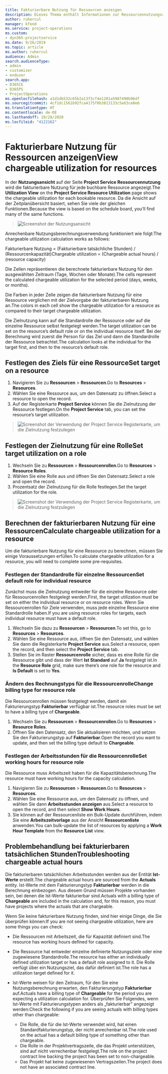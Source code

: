 ```yaml
---
title: Fakturierbare Nutzung für Ressourcen anzeigen
description: Dieses Thema enthält Informationen zur Ressourcennutzungsansicht.
author: ruhercul
manager: kfend
ms.service: project-operations
ms.custom:
- dyn365-projectservice
ms.date: 9/26/2019
ms.topic: article
ms.author: ruhercul
audience: Admin
search.audienceType:
- admin
- customizer
- enduser
search.app:
- D365CE
- D365PS
- ProjectOperations
ms.openlocfilehash: a1d1db532c65b2a13f3cf4e1281a5987490b96df
ms.sourcegitcommit: 4cf1dc1561b92fca4175f0b3813133c5e63ce8e6
ms.translationtype: HT
ms.contentlocale: de-DE
ms.lasthandoff: 10/28/2020
ms.locfileid: "4122162"
---
```

# <a name="view-chargeable-utilization-for-resources"></a><span data-ttu-id="25be3-103">Fakturierbare Nutzung für Ressourcen anzeigen</span><span class="sxs-lookup"><span data-stu-id="25be3-103">View chargeable utilization for resources</span></span>
 
<span data-ttu-id="25be3-104">In der **Nutzungsansicht** auf der Seite **Project Service Ressourcennutzung** wird die fakturierbare Nutzung für jede buchbare Ressource angezeigt.</span><span class="sxs-lookup"><span data-stu-id="25be3-104">The **Utilization View** on the **Project Service Resource Utilization** page shows the chargeable utilization for each bookable resource.</span></span> <span data-ttu-id="25be3-105">Da die Ansicht auf der Zeitplanübersicht basiert, sehen Sie viele der gleichen Funktionen.</span><span class="sxs-lookup"><span data-stu-id="25be3-105">Because the view is based on the schedule board, you’ll find many of the same functions.</span></span>

> ![Screenshot der Nutzungsansicht](media/FAQ-utilization-1.png)
 

<span data-ttu-id="25be3-107">Anrechenbare Nutzungsberechnungsverwendung funktioniert wie folgt:</span><span class="sxs-lookup"><span data-stu-id="25be3-107">The chargeable utilization calculation works as follows:</span></span>

   <span data-ttu-id="25be3-108">Fakturierbare Nutzung = (Fakturierbare tatsächliche Stunden) / (Ressourcenkapazität)</span><span class="sxs-lookup"><span data-stu-id="25be3-108">Chargeable utilization = (Chargeable actual hours) / (resource capacity)</span></span>

<span data-ttu-id="25be3-109">Die Zellen repräsentieren die berechnete fakturierbare Nutzung für den ausgewählten Zeitraum (Tage, Wochen oder Monate).</span><span class="sxs-lookup"><span data-stu-id="25be3-109">The cells represent the calculated chargeable utilization for the selected period (days, weeks, or months).</span></span>

<span data-ttu-id="25be3-110">Die Farben in jeder Zelle zeigen die fakturierbare Nutzung für eine Ressource verglichen mit der Zielvorgabe der fakturierbaren Nutzung an.</span><span class="sxs-lookup"><span data-stu-id="25be3-110">The colors in each cell show the chargeable utilization for a resource as compared to their target chargeable utilization.</span></span> 

<span data-ttu-id="25be3-111">Die Zielnutzung kann auf die Standardrolle der Ressource oder auf die einzelne Ressource selbst festgelegt werden.</span><span class="sxs-lookup"><span data-stu-id="25be3-111">The target utilization can be set on the resource’s default role or on the individual resource itself.</span></span> <span data-ttu-id="25be3-112">Bei der Berechnung wird zuerst die Person für das Ziel und dann die Standardrolle der Ressource betrachtet.</span><span class="sxs-lookup"><span data-stu-id="25be3-112">The calculation looks at the individual for the target first, and then to the resource’s default role.</span></span>

## <a name="set-target-on-a-resource"></a><span data-ttu-id="25be3-113">Festlegen des Ziels für eine Ressource</span><span class="sxs-lookup"><span data-stu-id="25be3-113">Set target on a resource</span></span>

1. <span data-ttu-id="25be3-114">Navigieren Sie zu **Ressourcen** \> **Ressourcen**.</span><span class="sxs-lookup"><span data-stu-id="25be3-114">Go to **Resources** \> **Resources**.</span></span> 
2. <span data-ttu-id="25be3-115">Wählen Sie eine Ressource aus, um den Datensatz zu öffnen.</span><span class="sxs-lookup"><span data-stu-id="25be3-115">Select a resource to open the record.</span></span> 
3. <span data-ttu-id="25be3-116">Auf der Registerkarte **Project Service** können Sie die Zielnutzung der Ressource festlegen.</span><span class="sxs-lookup"><span data-stu-id="25be3-116">On the **Project Service** tab, you can set the resource’s target utilization.</span></span>

> ![Screenshot der Verwendung der Project Service Registerkarte, um die Zielnutzung festzulegen](media/FAQ-utilization-2.png)
 
## <a name="set-target-utilization-on-a-role"></a><span data-ttu-id="25be3-118">Festlegen der Zielnutzung für eine Rolle</span><span class="sxs-lookup"><span data-stu-id="25be3-118">Set target utilization on a role</span></span>

1. <span data-ttu-id="25be3-119">Wechseln Sie zu **Ressourcen** \> **Ressourcenrollen**.</span><span class="sxs-lookup"><span data-stu-id="25be3-119">Go to **Resources** \> **Resource Roles**.</span></span> 
2. <span data-ttu-id="25be3-120">Wählen Sie eine Rolle aus und öffnen Sie den Datensatz.</span><span class="sxs-lookup"><span data-stu-id="25be3-120">Select a role and open the record.</span></span> 
3. <span data-ttu-id="25be3-121">Prozentsatz der Zielnutzung für die Rolle festlegen.</span><span class="sxs-lookup"><span data-stu-id="25be3-121">Set the target utilization for the role.</span></span>

> ![Screenshot der Verwendung der Project Service Registerkarte, um die Zielnutzung festzulegen](media/FAQ-utilization-3.png)
 
## <a name="calculate-chargeable-utilization-for-a-resource"></a><span data-ttu-id="25be3-123">Berechnen der fakturierbaren Nutzung für eine Ressourcen</span><span class="sxs-lookup"><span data-stu-id="25be3-123">Calculate chargeable utilization for a resource</span></span>

<span data-ttu-id="25be3-124">Um die fakturierbare Nutzung für eine Ressource zu berechnen, müssen Sie einige Voraussetzungen erfüllen.</span><span class="sxs-lookup"><span data-stu-id="25be3-124">To calculate chargeable utilization for a resource, you will need to complete some pre-requisites.</span></span> 

### <a name="set-default-role-for-individual-resource"></a><span data-ttu-id="25be3-125">Festlegen der Standardrolle für einzelne Ressourcen</span><span class="sxs-lookup"><span data-stu-id="25be3-125">Set default role for individual resource</span></span>

<span data-ttu-id="25be3-126">Zunächst muss die Zielnutzung entweder für die einzelne Ressource oder für Ressourcenrollen festgelegt werden.</span><span class="sxs-lookup"><span data-stu-id="25be3-126">First, the target utilization must be set on either the individual resource or on resource roles.</span></span> <span data-ttu-id="25be3-127">Wenn Sie Ressourcenrollen für Ziele verwenden, muss jede einzelne Ressource eine Standardrolle haben.</span><span class="sxs-lookup"><span data-stu-id="25be3-127">If you are using resource roles for targets, each individual resource must have a default role.</span></span> 

1. <span data-ttu-id="25be3-128">Wechseln Sie dazu zu **Ressourcen** \> **Ressourcen**.</span><span class="sxs-lookup"><span data-stu-id="25be3-128">To set this, go to **Resources** \> **Resources**.</span></span> 
2. <span data-ttu-id="25be3-129">Wählen Sie eine Ressource aus, öffnen Sie den Datensatz, und wählen Sie dann die Registerkarte **Project Service** aus.</span><span class="sxs-lookup"><span data-stu-id="25be3-129">Select a resource, open the record, and then select the **Project Service** tab.</span></span> 
3. <span data-ttu-id="25be3-130">Stellen Sie im Raster **Ressourcenrolle** sicher, dass es eine Rolle für die Ressource gibt und dass der Wert **Ist Standard** auf **Ja** festgelegt ist.</span><span class="sxs-lookup"><span data-stu-id="25be3-130">In the **Resource Role** grid, make sure there’s one role for the resource and **Is Default** is set to **Yes**.</span></span>
 
### <a name="change-billing-type-for-resource-role"></a><span data-ttu-id="25be3-131">Ändern des Rechnungstyps für die Ressourcenrolle</span><span class="sxs-lookup"><span data-stu-id="25be3-131">Change billing type for resource role</span></span>

<span data-ttu-id="25be3-132">Die Ressourcenrollen müssen festgelegt werden, damit ein Fakturierungstyp **Fakturierbar** verfügbar ist.</span><span class="sxs-lookup"><span data-stu-id="25be3-132">The resource roles must be set to have a billing type of **Chargeable**.</span></span> 

1. <span data-ttu-id="25be3-133">Wechseln Sie zu **Ressourcen** \> **Ressourcenrollen**.</span><span class="sxs-lookup"><span data-stu-id="25be3-133">Go to **Resources** \> **Resource Roles**.</span></span> 
2. <span data-ttu-id="25be3-134">Öffnen Sie den Datensatz, den Sie aktualisieren möchten, und setzen Sie den Fakturierungstyp auf **Fakturierbar**.</span><span class="sxs-lookup"><span data-stu-id="25be3-134">Open the record you want to update, and then set the billing type default to **Chargeable**.</span></span>

### <a name="set-working-hours-for-resource-role"></a><span data-ttu-id="25be3-135">Festlegen der Arbeitsstunden für die Ressourcenrolle</span><span class="sxs-lookup"><span data-stu-id="25be3-135">Set working hours for resource role</span></span>
 
<span data-ttu-id="25be3-136">Die Ressource muss Arbeitszeit haben für die Kapazitätsberechnung.</span><span class="sxs-lookup"><span data-stu-id="25be3-136">The resource must have working hours for the capacity calculation.</span></span> 

1. <span data-ttu-id="25be3-137">Navigieren Sie zu **Ressourcen** \> **Ressourcen**.</span><span class="sxs-lookup"><span data-stu-id="25be3-137">Go to **Resources** \> **Resources**.</span></span> 
2. <span data-ttu-id="25be3-138">Wählen Sie eine Ressource aus, um den Datensatz zu öffnen, und wählen Sie dann **Arbeitsstunden anzeigen** aus.</span><span class="sxs-lookup"><span data-stu-id="25be3-138">Select a resource to open the record, and then select **Show Work Hours**.</span></span> 
3. <span data-ttu-id="25be3-139">Sie können auf der Ressourcenliste ein Bulk-Update durchführen, indem Sie eine **Arbeitszeitvorlage** aus der Ansicht **Ressourcenliste** anwenden.</span><span class="sxs-lookup"><span data-stu-id="25be3-139">You can bulk-update the list of resources by applying a **Work Hour Template** from the **Resource List** view.</span></span>

## <a name="troubleshooting-chargeable-actual-hours"></a><span data-ttu-id="25be3-140">Problembehandlung bei fakturierbaren tatsächlichen Stunden</span><span class="sxs-lookup"><span data-stu-id="25be3-140">Troubleshooting chargeable actual hours</span></span>

<span data-ttu-id="25be3-141">Die fakturierbaren tatsächlichen Arbeitsstunden werden aus der Entität **Ist-Werte** erstellt.</span><span class="sxs-lookup"><span data-stu-id="25be3-141">The chargeable actual hours are sourced from the **Actuals** entity.</span></span> <span data-ttu-id="25be3-142">Ist-Werte mit dem Fakturierungstyp **Fakturierbar** werden in die Berechnung einbezogen. Aus diesem Grund müssen Projekte vorhanden sein, bei denen die Ist-Werte fakturierbar sind.</span><span class="sxs-lookup"><span data-stu-id="25be3-142">Actuals with a billing type of **Chargeable** are included in the calculation and, for this reason, you must have projects where the actuals that are chargeable.</span></span>

<span data-ttu-id="25be3-143">Wenn Sie keine fakturierbare Nutzung finden, sind hier einige Dinge, die Sie überprüfen können:</span><span class="sxs-lookup"><span data-stu-id="25be3-143">If you are not seeing chargeable utilization, here are some things you can check:</span></span>

- <span data-ttu-id="25be3-144">Die Ressourcen mit Arbeitszeit, die für Kapazität definiert sind.</span><span class="sxs-lookup"><span data-stu-id="25be3-144">The resource has working hours defined for capacity.</span></span>
- <span data-ttu-id="25be3-145">Die Ressource hat entweder einzelne definierte Nutzungsziele oder eine zugewiesene Standardrolle.</span><span class="sxs-lookup"><span data-stu-id="25be3-145">The resource has either an individually defined utilization target or has a default role assigned to it.</span></span> <span data-ttu-id="25be3-146">Die Rolle verfügt über ein Nutzungsziel, das dafür definiert ist.</span><span class="sxs-lookup"><span data-stu-id="25be3-146">The role has a utilization target defined for it.</span></span>
- <span data-ttu-id="25be3-147">Ist-Werte weisen für den Zeitraum, für den Sie eine Nutzungsberechnung erwarten, den Fakturierungstyp **Fakturierbar** auf.</span><span class="sxs-lookup"><span data-stu-id="25be3-147">Actuals have a billing type of **Chargeable** for the period you are expecting a utilization calculation for.</span></span> <span data-ttu-id="25be3-148">Überprüfen Sie Folgendes, wenn Ist-Werte mit Fakturierungstypen anders als „fakturierbar” angezeigt werden:</span><span class="sxs-lookup"><span data-stu-id="25be3-148">Check the following if you are seeing actuals with billing types other than chargeable:</span></span>

  - <span data-ttu-id="25be3-149">Die Rolle, die für die Ist-Werte verwendet wird, hat einen Standardfakturierungstyp, der nicht anrechenbar ist.</span><span class="sxs-lookup"><span data-stu-id="25be3-149">The role used on the actual has a default billing type of something other than chargeable.</span></span>
  - <span data-ttu-id="25be3-150">Die Rolle in der Projektvertragszeile, die das Projekt unterstützen, sind auf nicht verrechenbar festgelegt.</span><span class="sxs-lookup"><span data-stu-id="25be3-150">The role on the project contract line backing the project has been set to non-chargeable.</span></span>
  - <span data-ttu-id="25be3-151">Das Projekt hat keine zugewiesenen Vertragszeilen.</span><span class="sxs-lookup"><span data-stu-id="25be3-151">The project does not have an associated contract line.</span></span>

